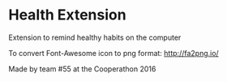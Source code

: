 # Health Extension
Extension to remind healthy habits on the computer

To convert Font-Awesome icon to png format: http://fa2png.io/

Made by team #55 at the Cooperathon 2016
